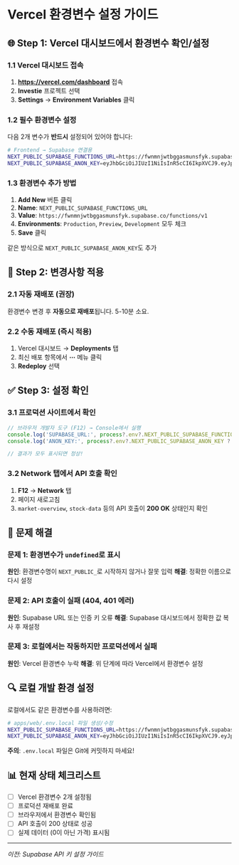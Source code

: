 # Vercel 환경변수 설정 가이드

## 🌐 Step 1: Vercel 대시보드에서 환경변수 확인/설정

### 1.1 Vercel 대시보드 접속
1. **https://vercel.com/dashboard** 접속
2. **Investie** 프로젝트 선택
3. **Settings** → **Environment Variables** 클릭

### 1.2 필수 환경변수 설정
다음 2개 변수가 **반드시** 설정되어 있어야 합니다:

```bash
# Frontend → Supabase 연결용
NEXT_PUBLIC_SUPABASE_FUNCTIONS_URL=https://fwnmnjwtbggasmunsfyk.supabase.co/functions/v1
NEXT_PUBLIC_SUPABASE_ANON_KEY=eyJhbGciOiJIUzI1NiIsInR5cCI6IkpXVCJ9.eyJpc3MiOiJzdXBhYmFzZSIsInJlZiI6ImZ3bm1uand0YmdnYXNtdW5zZnlrIiwicm9sZSI6ImFub24iLCJpYXQiOjE3MjQxMTQ0OTcsImV4cCI6MjAzOTY5MDQ5N30.p5f3VIWgz6b2kKgQ4OydRhqf7oEfWvTiP6KSUmhQBT8
```

### 1.3 환경변수 추가 방법
1. **Add New** 버튼 클릭
2. **Name**: `NEXT_PUBLIC_SUPABASE_FUNCTIONS_URL`
3. **Value**: `https://fwnmnjwtbggasmunsfyk.supabase.co/functions/v1`
4. **Environments**: `Production`, `Preview`, `Development` 모두 체크
5. **Save** 클릭

같은 방식으로 `NEXT_PUBLIC_SUPABASE_ANON_KEY`도 추가

## 🔄 Step 2: 변경사항 적용

### 2.1 자동 재배포 (권장)
환경변수 변경 후 **자동으로 재배포**됩니다. 5-10분 소요.

### 2.2 수동 재배포 (즉시 적용)
1. Vercel 대시보드 → **Deployments** 탭
2. 최신 배포 항목에서 **⋯** 메뉴 클릭
3. **Redeploy** 선택

## ✅ Step 3: 설정 확인

### 3.1 프로덕션 사이트에서 확인
```javascript
// 브라우저 개발자 도구 (F12) → Console에서 실행
console.log('SUPABASE_URL:', process?.env?.NEXT_PUBLIC_SUPABASE_FUNCTIONS_URL);
console.log('ANON_KEY:', process?.env?.NEXT_PUBLIC_SUPABASE_ANON_KEY ? 'SET' : 'MISSING');

// 결과가 모두 표시되면 정상!
```

### 3.2 Network 탭에서 API 호출 확인
1. **F12** → **Network** 탭
2. 페이지 새로고침
3. `market-overview`, `stock-data` 등의 API 호출이 **200 OK** 상태인지 확인

## 🐛 문제 해결

### 문제 1: 환경변수가 `undefined`로 표시
**원인**: 환경변수명이 `NEXT_PUBLIC_`로 시작하지 않거나 잘못 입력
**해결**: 정확한 이름으로 다시 설정

### 문제 2: API 호출이 실패 (404, 401 에러)
**원인**: Supabase URL 또는 인증 키 오류
**해결**: Supabase 대시보드에서 정확한 값 복사 후 재설정

### 문제 3: 로컬에서는 작동하지만 프로덕션에서 실패
**원인**: Vercel 환경변수 누락
**해결**: 위 단계에 따라 Vercel에서 환경변수 설정

## 🔍 로컬 개발 환경 설정

로컬에서도 같은 환경변수를 사용하려면:

```bash
# apps/web/.env.local 파일 생성/수정
NEXT_PUBLIC_SUPABASE_FUNCTIONS_URL=https://fwnmnjwtbggasmunsfyk.supabase.co/functions/v1
NEXT_PUBLIC_SUPABASE_ANON_KEY=eyJhbGciOiJIUzI1NiIsInR5cCI6IkpXVCJ9.eyJpc3MiOiJzdXBhYmFzZSIsInJlZiI6ImZ3bm1uand0YmdnYXNtdW5zZnlrIiwicm9sZSI6ImFub24iLCJpYXQiOjE3MjQxMTQ0OTcsImV4cCI6MjAzOTY5MDQ5N30.p5f3VIWgz6b2kKgQ4OydRhqf7oEfWvTiP6KSUmhQBT8
```

**주의**: `.env.local` 파일은 Git에 커밋하지 마세요!

## 📊 현재 상태 체크리스트

- [ ] Vercel 환경변수 2개 설정됨
- [ ] 프로덕션 재배포 완료  
- [ ] 브라우저에서 환경변수 확인됨
- [ ] API 호출이 200 상태로 성공
- [ ] 실제 데이터 (0이 아닌 가격) 표시됨

---

*이전: Supabase API 키 설정 가이드*